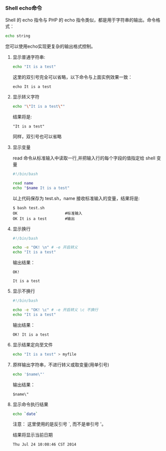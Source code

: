 ### Shell echo命令

Shell 的 echo 指令与 PHP 的 echo 指令类似，都是用于字符串的输出。命令格式：

```bash
echo string
```

您可以使用echo实现更复杂的输出格式控制。

1. 显示普通字符串:

    ```bash
    echo "It is a test"
    ```

    这里的双引号完全可以省略，以下命令与上面实例效果一致：
    ```
    echo It is a test
    ```

2. 显示转义字符

    ```bash
    echo "\"It is a test\""
    ```

    结果将是:
    ```
    "It is a test"
    ```

    同样，双引号也可以省略

3. 显示变量

    read 命令从标准输入中读取一行,并把输入行的每个字段的值指定给 shell 变量
    ```bash
    #!/bin/bash

    read name 
    echo "$name It is a test"
    ```

    以上代码保存为 test.sh，name 接收标准输入的变量，结果将是:
    ```
    $ bash test.sh
    OK                     #标准输入
    OK It is a test        #输出
    ```

4. 显示换行

    ```bash
    #!/bin/bash

    echo -e "OK! \n" # -e 开启转义
    echo "It is a test"
    ```

    输出结果：

    ```
    OK!

    It is a test
    ```

5. 显示不换行

    ```bash
    #!/bin/bash

    echo -e "OK! \c" # -e 开启转义 \c 不换行
    echo "It is a test"
    ```

    输出结果：

    ```
    OK! It is a test
    ```

6. 显示结果定向至文件

    ```bash
    echo "It is a test" > myfile
    ```

7. 原样输出字符串，不进行转义或取变量(用单引号)

    ```bash
    echo '$name\"'
    ```

    输出结果：

    ```
    $name\"
    ```

8. 显示命令执行结果

    ```bash
    echo `date`
    ```

    注意： 这里使用的是反引号 \`, 而不是单引号 '。

    结果将显示当前日期

    ```
    Thu Jul 24 10:08:46 CST 2014
    ```
